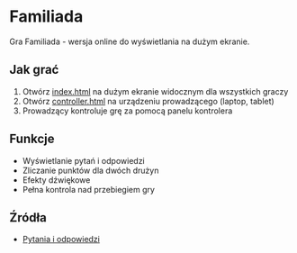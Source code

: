 # Familiada

Gra Familiada - wersja online do wyświetlania na dużym ekranie.

## Jak grać

1. Otwórz [index.html](https://kmorcinek.github.io/familiada/index.html) na dużym ekranie widocznym dla wszystkich graczy
2. Otwórz [controller.html](https://kmorcinek.github.io/familiada/controller.html) na urządzeniu prowadzącego (laptop, tablet)
3. Prowadzący kontroluje grę za pomocą panelu kontrolera

## Funkcje

- Wyświetlanie pytań i odpowiedzi
- Zliczanie punktów dla dwóch drużyn
- Efekty dźwiękowe
- Pełna kontrola nad przebiegiem gry

## Źródła

- [Pytania i odpowiedzi](https://www.scribd.com/document/632064900/Familiada-pytania-i-odpowiedzi)
